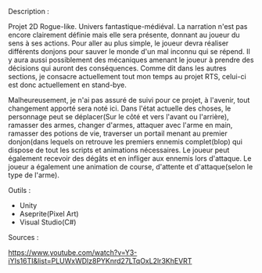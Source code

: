 Description :

Projet 2D Rogue-like. Univers fantastique-médiéval. La narration n'est pas encore clairement définie mais elle sera présente, donnant au joueur du sens à ses actions. 
Pour aller au plus simple, le joueur devra réaliser différents donjons pour sauver le monde d'un mal inconnu qui se répend. 
Il y aura aussi possiblement des mécaniques amenant le joueur à prendre des décisions qui auront des conséquences. 
Comme dit dans les autres sections, je consacre actuellement tout mon temps au projet RTS, celui-ci est donc actuellement en stand-bye.


Malheureusement, je n'ai pas assuré de suivi pour ce projet, à l'avenir, tout changement apporté sera noté ici. 
Dans l'état actuelle des choses, le personnage peut se déplacer(Sur le côté et vers l'avant ou l'arrière), ramasser des armes, changer d'armes, attaquer avec l'arme en main, 
ramasser des potions de vie, traverser un portail menant au premier donjon(dans lequels on retrouve les premiers ennemis complet(blop) qui dispose de tout les scripts et animations nécessaires. 
Le joueur peut également recevoir des dégâts et en infliger aux ennemis lors d'attaque. Le joueur a également une animation de course, d'attente et d'attaque(selon le type de l'arme).

Outils :

- Unity
- Aseprite(Pixel Art)
- Visual Studio(C#)


Sources :

https://www.youtube.com/watch?v=Y3-iYIs16TI&list=PLUWxWDlz8PYKnrd27LTqOxL2lr3KhEVRT 
